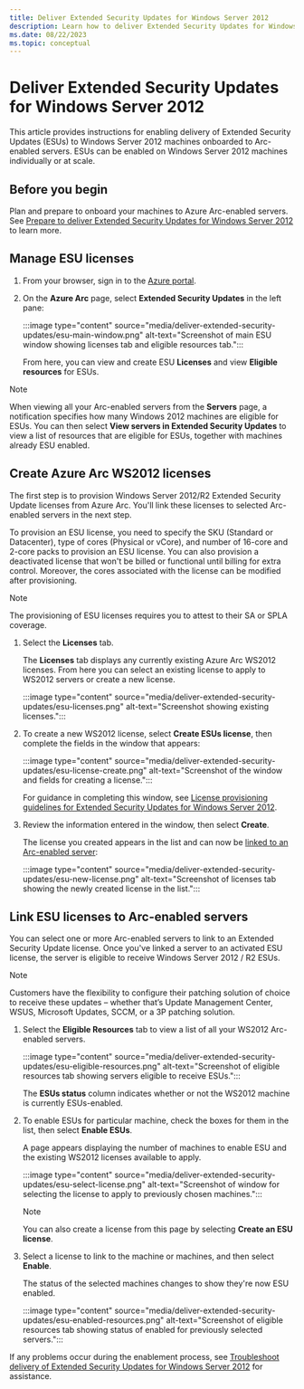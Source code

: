 ```yaml
---
title: Deliver Extended Security Updates for Windows Server 2012
description: Learn how to deliver Extended Security Updates for Windows Server 2012.
ms.date: 08/22/2023
ms.topic: conceptual
---
```


# Deliver Extended Security Updates for Windows Server 2012

This article provides instructions for enabling delivery of Extended Security Updates (ESUs) to Windows Server 2012 machines onboarded to Arc-enabled servers. ESUs can be enabled on Windows Server 2012 machines individually or at scale.

## Before you begin

Plan and prepare to onboard your machines to Azure Arc-enabled servers. See [Prepare to deliver Extended Security Updates for Windows Server 2012](prepare-extended-security-updates.md) to learn more.

## Manage ESU licenses

1. From your browser, sign in to the [Azure portal](https://portal.azure.com).

1. On the **Azure Arc** page, select **Extended Security Updates** in the left pane:

    :::image type="content" source="media/deliver-extended-security-updates/esu-main-window.png" alt-text="Screenshot  of main ESU window showing licenses tab and eligible resources tab.":::

    From here, you can view and create ESU **Licenses** and view **Eligible resources** for ESUs.

> [!NOTE]
> When viewing all your Arc-enabled servers from the **Servers** page, a notification specifies how many Windows 2012 machines are eligible for ESUs. You can then select **View servers in Extended Security Updates** to view a list of resources that are eligible for ESUs, together with machines already ESU enabled.
> 
## Create Azure Arc WS2012 licenses

The first step is to provision Windows Server 2012/R2 Extended Security Update licenses from Azure Arc. You'll link these licenses to selected Arc-enabled servers in the next step.

To provision an ESU license, you need to specify the SKU (Standard or Datacenter), type of cores (Physical or vCore), and number of 16-core and 2-core packs to provision an ESU license. You can also provision a deactivated license that won't be billed or functional until billing for extra control. Moreover, the cores associated with the license can be modified after provisioning.

> [!NOTE]
> The provisioning of ESU licenses requires you to attest to their SA or SPLA coverage.
> 

1. Select the **Licenses** tab.

    The **Licenses** tab displays any currently existing Azure Arc WS2012 licenses. From here you can select an existing license to apply to WS2012 servers or create a new license.

    :::image type="content" source="media/deliver-extended-security-updates/esu-licenses.png" alt-text="Screenshot showing existing licenses.":::

1. To create a new WS2012 license, select **Create ESUs license**, then complete the fields in the window that appears:

    :::image type="content" source="media/deliver-extended-security-updates/esu-license-create.png" alt-text="Screenshot of the window and fields for creating a license.":::

    For guidance in completing this window, see [License provisioning guidelines for Extended Security Updates for Windows Server 2012](license-extended-security-updates.md).

1. Review the information entered in the window, then select **Create**.

    The license you created appears in the list and can now be [linked to an Arc-enabled server](#link-esu-licenses-to-arc-enabled-servers):

    :::image type="content" source="media/deliver-extended-security-updates/esu-new-license.png" alt-text="Screenshot of licenses tab showing the newly created license in the list.":::

## Link ESU licenses to Arc-enabled servers

You can select one or more Arc-enabled servers to link to an Extended Security Update license. Once you've linked a server to an activated ESU license, the server is eligible to receive Windows Server 2012 / R2 ESUs. 

> [!NOTE]
> Customers have the flexibility to configure their patching solution of choice to receive these updates – whether that’s Update Management Center, WSUS, Microsoft Updates, SCCM, or a 3P patching solution. 
> 
1. Select the **Eligible Resources** tab to view a list of all your WS2012 Arc-enabled servers.

    :::image type="content" source="media/deliver-extended-security-updates/esu-eligible-resources.png" alt-text="Screenshot of eligible resources tab showing servers eligible to receive ESUs.":::

    The **ESUs status** column indicates whether or not the WS2012 machine is currently ESUs-enabled.

1. To enable ESUs for particular machine, check the boxes for them in the list, then select **Enable ESUs**.
    
    A page appears displaying the number of machines to enable ESU and the existing WS2012 licenses available to apply.

    :::image type="content" source="media/deliver-extended-security-updates/esu-select-license.png" alt-text="Screenshot of window for selecting the license to apply to previously chosen machines.":::

    > [!NOTE]
    > You can also create a license from this page by selecting **Create an ESU license**.
    > 

1. Select a license to link to the machine or machines, and then select **Enable**.

    The status of the selected machines changes to show they're now ESU enabled.

    :::image type="content" source="media/deliver-extended-security-updates/esu-enabled-resources.png" alt-text="Screenshot of eligible resources tab showing status of enabled for previously selected servers.":::


If any problems occur during the enablement process, see [Troubleshoot delivery of Extended Security Updates for Windows Server 2012](troubleshoot-extended-security-updates.md) for assistance.
